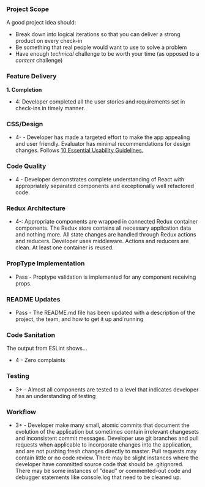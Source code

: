 ### Project Scope

A good project idea should:

* Break down into logical iterations so that you can deliver a strong product on every check-in
* Be something that real people would want to use to solve a problem
* Have enough *technical* challenge to be worth your time (as opposed to a *content* challenge)

### Feature Delivery

**1. Completion**

* 4: Developer completed all the user stories and requirements set in check-ins in timely manner.

### CSS/Design

- 4- - Developer has made a targeted effort to make the app appealing and user friendly. Evaluator has minimal recommendations for design changes. Follows [10 Essential Usability Guidelines.](https://speckyboy.com/10-essential-web-application-usability-guidelines/)

### Code Quality

- 4 - Developer demonstrates complete understanding of React with appropriately separated components and exceptionally well refactored code.

### Redux Architecture

* 4-: Appropriate components are wrapped in connected Redux container components. The Redux store contains all necessary application data and nothing more. All state changes are handled through Redux actions and reducers. Developer uses middleware. Actions and reducers are clean. At least one container is reused.

### PropType Implementation

- Pass - Proptype validation is implemented for any component receiving props.

### README Updates
- Pass - The README.md file has been updated with a description of the project, the team, and how to get it up and
  running

### Code Sanitation

The output from ESLint shows…

* 4 - Zero complaints
### Testing

- 3+ - Almost all components are tested to a level that indicates developer has an understanding of testing


### Workflow

- 3+ - Developer make many small, atomic commits that document the evolution of the application but sometimes contain irrelevant changesets and inconsistent commit messages. Developer use git branches and pull requests when applicable to incorporate changes into the application, and are not pushing fresh changes directly to master. Pull requests may contain little or no code review. There may be slight instances where the developer have committed source code that should be .gitignored. There may be some instances of "dead" or commented-out code and debugger statements like console.log that need to be cleaned up.
